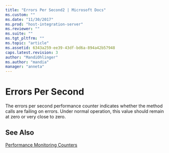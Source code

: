 ```yaml
---
title: "Errors Per Second2 | Microsoft Docs"
ms.custom: ""
ms.date: "11/30/2017"
ms.prod: "host-integration-server"
ms.reviewer: ""
ms.suite: ""
ms.tgt_pltfrm: ""
ms.topic: "article"
ms.assetid: 6343a259-ee39-43df-bd6a-894a42b57948
caps.latest.revision: 3
author: "MandiOhlinger"
ms.author: "mandia"
manager: "anneta"
---
```

# Errors Per Second
The errors per second performance counter indicates whether the method calls are failing on errors. Under normal operation, this value should remain at zero or very close to zero.  
  
## See Also  
 [Performance Monitoring Counters](../core/performance-monitoring-counters2.md)